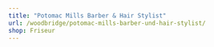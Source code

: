 ```yaml
---
title: "Potomac Mills Barber & Hair Stylist"
url: /woodbridge/potomac-mills-barber-und-hair-stylist/
shop: Friseur
---
```

